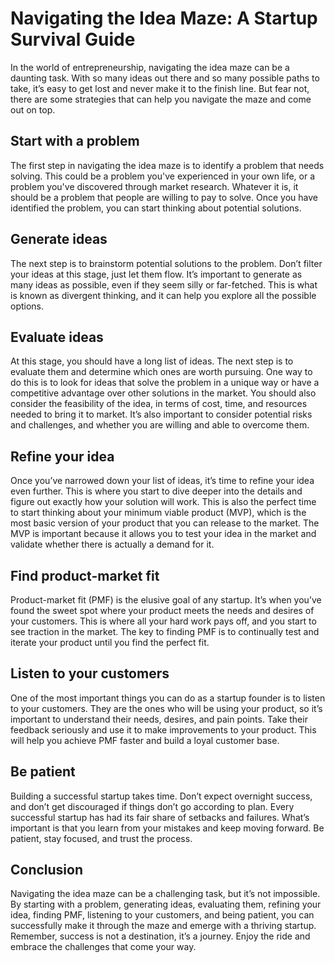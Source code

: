 # Navigating the Idea Maze: A Startup Survival Guide

In the world of entrepreneurship, navigating the idea maze can be a daunting task. With so many ideas out there and so many possible paths to take, it’s easy to get lost and never make it to the finish line. But fear not, there are some strategies that can help you navigate the maze and come out on top.

## Start with a problem

The first step in navigating the idea maze is to identify a problem that needs solving. This could be a problem you've experienced in your own life, or a problem you've discovered through market research. Whatever it is, it should be a problem that people are willing to pay to solve. Once you have identified the problem, you can start thinking about potential solutions.

## Generate ideas

The next step is to brainstorm potential solutions to the problem. Don’t filter your ideas at this stage, just let them flow. It’s important to generate as many ideas as possible, even if they seem silly or far-fetched. This is what is known as divergent thinking, and it can help you explore all the possible options.

## Evaluate ideas

At this stage, you should have a long list of ideas. The next step is to evaluate them and determine which ones are worth pursuing. One way to do this is to look for ideas that solve the problem in a unique way or have a competitive advantage over other solutions in the market. You should also consider the feasibility of the idea, in terms of cost, time, and resources needed to bring it to market. It’s also important to consider potential risks and challenges, and whether you are willing and able to overcome them.

## Refine your idea

Once you’ve narrowed down your list of ideas, it’s time to refine your idea even further. This is where you start to dive deeper into the details and figure out exactly how your solution will work. This is also the perfect time to start thinking about your minimum viable product (MVP), which is the most basic version of your product that you can release to the market. The MVP is important because it allows you to test your idea in the market and validate whether there is actually a demand for it.

## Find product-market fit

Product-market fit (PMF) is the elusive goal of any startup. It’s when you’ve found the sweet spot where your product meets the needs and desires of your customers. This is where all your hard work pays off, and you start to see traction in the market. The key to finding PMF is to continually test and iterate your product until you find the perfect fit.

## Listen to your customers

One of the most important things you can do as a startup founder is to listen to your customers. They are the ones who will be using your product, so it’s important to understand their needs, desires, and pain points. Take their feedback seriously and use it to make improvements to your product. This will help you achieve PMF faster and build a loyal customer base.

## Be patient

Building a successful startup takes time. Don’t expect overnight success, and don’t get discouraged if things don’t go according to plan. Every successful startup has had its fair share of setbacks and failures. What’s important is that you learn from your mistakes and keep moving forward. Be patient, stay focused, and trust the process.

## Conclusion

Navigating the idea maze can be a challenging task, but it’s not impossible. By starting with a problem, generating ideas, evaluating them, refining your idea, finding PMF, listening to your customers, and being patient, you can successfully make it through the maze and emerge with a thriving startup. Remember, success is not a destination, it’s a journey. Enjoy the ride and embrace the challenges that come your way.